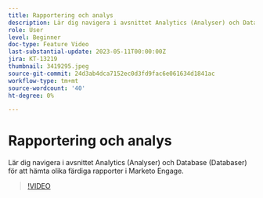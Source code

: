 ```yaml
---
title: Rapportering och analys
description: Lär dig navigera i avsnittet Analytics (Analyser) och Database (Databaser) för att hämta olika färdiga rapporter i Marketo Engage.
role: User
level: Beginner
doc-type: Feature Video
last-substantial-update: 2023-05-11T00:00:00Z
jira: KT-13219
thumbnail: 3419295.jpeg
source-git-commit: 24d3ab4dca7152ec0d3fd9fac6e061634d1841ac
workflow-type: tm+mt
source-wordcount: '40'
ht-degree: 0%

---
```



# Rapportering och analys

Lär dig navigera i avsnittet Analytics (Analyser) och Database (Databaser) för att hämta olika färdiga rapporter i Marketo Engage.

>[!VIDEO](https://video.tv.adobe.com/v/3419295/?learn=on)
